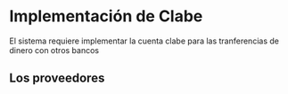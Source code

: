 # Implementación de Clabe

El sistema requiere implementar la cuenta clabe para las tranferencias de dinero con otros bancos

## Los proveedores